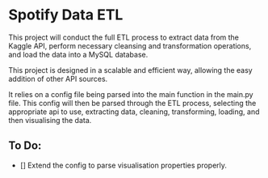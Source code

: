 # Spotify Data ETL

This project will conduct the full ETL process to extract data from the Kaggle API, perform necessary cleansing and transformation operations, and load the data into a MySQL database.

This project is designed in a scalable and efficient way, allowing the easy addition of other API sources.

It relies on a config file being parsed into the main function in the main.py file. This config will then be parsed through the ETL process, selecting the appropriate api to use, extracting data, cleaning, transforming, loading, and then visualising the data.


## To Do:

- [] Extend the config to parse visualisation properties properly.